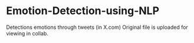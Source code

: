 # Emotion-Detection-using-NLP
Detections emotions through tweets (in X.com)
Original file is uploaded for viewing in collab.
